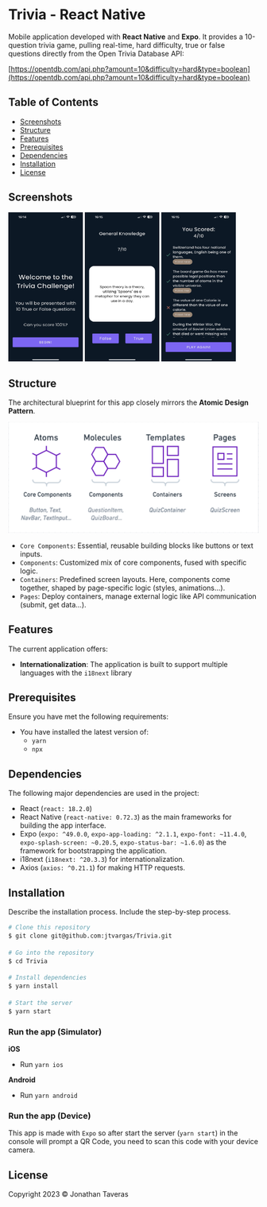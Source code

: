
# Trivia - React Native

Mobile application developed with **React Native** and **Expo**. It provides a 10-question trivia game, pulling real-time, hard difficulty, true or false questions directly from the Open Trivia Database API:

[https://opentdb.com/api.php?amount=10&difficulty=hard&type=boolean](https://opentdb.com/api.php?amount=10&difficulty=hard&type=boolean)

## Table of Contents
- [Screenshots](#screenshots)
- [Structure](#structure)
- [Features](#features)
- [Prerequisites](#prerequisites)
- [Dependencies](#dependencies)
- [Installation](#installation)
- [License](#license)

## Screenshots
<img src="./assets/HomeScreen.png"  width="150" height="300">&nbsp;<img src="./assets/QuizBoardScreen.png"  width="150" height="300">&nbsp;<img src="./assets/QuizResultScreen.png"  width="150" height="300">

## Structure
The architectural blueprint for this app closely mirrors the **Atomic Design Pattern**.

![Alt text](/assets/structure.png)

- `Core Components`: Essential, reusable building blocks like buttons or text inputs.
- `Components`: Customized mix of core components, fused with specific logic.
- `Containers`: Predefined screen layouts. Here, components come together, shaped by page-specific logic (styles, animations...).
- `Pages`: Deploy containers, manage external logic like API communication (submit, get data...).

## Features
The current application offers:

- **Internationalization**: The application is built to support multiple languages with the `i18next` library

## Prerequisites
Ensure you have met the following requirements:

* You have installed the latest version of:
	*  `yarn`
	* `npx`

## Dependencies
The following major dependencies are used in the project:

- React (`react: 18.2.0`) 
- React Native (`react-native: 0.72.3`) as the main frameworks for building the app interface.
- Expo (`expo: ^49.0.0`, `expo-app-loading: ^2.1.1`, `expo-font: ~11.4.0`, `expo-splash-screen: ~0.20.5`, `expo-status-bar: ~1.6.0`) as the framework for bootstrapping the application.
-  i18next (`i18next: ^20.3.3`) for internationalization.
- Axios (`axios: ^0.21.1`) for making HTTP requests.


## Installation
Describe the installation process. Include the step-by-step process.

```bash
# Clone this repository
$ git clone git@github.com:jtvargas/Trivia.git

# Go into the repository
$ cd Trivia

# Install dependencies
$ yarn install

# Start the server
$ yarn start

```

### Run the app (**Simulator**)

**iOS**
- Run `yarn ios`

**Android**
- Run `yarn android`

### Run the app (**Device**)
This app is made with `Expo` so after start the server (`yarn start`) in the console will prompt a QR Code, you need to scan this code with your device camera.

## License
Copyright 2023 © Jonathan Taveras